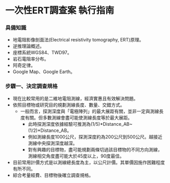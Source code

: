 # 一次性ERT調查案 執行指南

### 具備知識
+ 地電阻影像剖面法(Electrical resistivity tomography, ERT)原理。
+ 逆推理論概述。
+ 座標系統WGS84、TWD97。
+ 岩石電阻率分布。
+ 阿奇定律。
+ Google Map、Google Earth。

### 步驟一、決定調查規格
+ 現在比較常用的是二維地電阻測線，經濟實惠且有效解決問題。
+ 依照目標物或研究目的規劃測線長度、數量、交錯方式。
  + 一般而言，探測深度與「電極陣列」的最大展距有關，並非一定與測線長度有關。但多數測線會盡可能使測線長度等於最大展距。
    + 此時探測深度依據經驗可推測為(1/5)*Distance_AB~(1/2)*Distance_AB。
    + 例如測線長度1000公尺，探測深度約為200公尺到500公尺。越接近測線中央探測深度越深。
    + 對有興趣的目標物，盡可能規劃兩條切過該目標物的不同方向測線，測線相交角度盡可能大於45度以上，90度最佳。
+ 目前常用計價方式是以測線總長度為主，以公尺計價。其單價因施作困難程度有所不同。
+ 綜合考量經費、目標物後確立調查規格。

